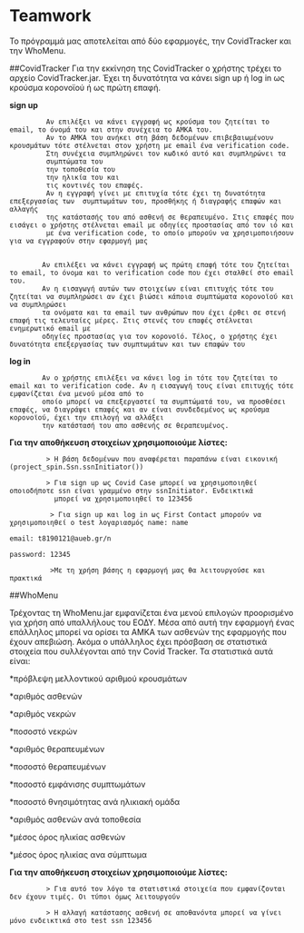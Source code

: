 # Teamwork
Το πρόγραμμά μας αποτελείται από δύο εφαρμογές, την CovidTracker και την WhoMenu. 

##CovidTracker
Για την εκκίνηση της CovidTracker ο χρήστης τρέχει το αρχείο CovidTracker.jar. Έχει τη δυνατότητα να κάνει sign up ή log in ως κρούσμα κορονοϊού ή ως πρώτη επαφή. 

**sign up** 

             Αν επιλέξει να κάνει εγγραφή ως κρούσμα του ζητείται το email, το όνομά του και στην συνέχεια το ΑΜΚΑ του. 
             Αν το ΑΜΚΑ του ανήκει στη βάση δεδομένων επιβεβαιωμένουν κρουσμάτων τότε στέλνεται στον χρήστη με email ένα verification code. 
             Στη συνέχεια συμπληρώνει τον κωδικό αυτό και συμπληρώνει τα                               
             συμπτώματα του
             την τοποθεσία του
             την ηλικία του και 
             τις κοντινές του επαφές. 
             Αν η εγγραφή γίνει με επιτυχία τότε έχει τη δυνατότητα επεξεργασίας των  συμπτωμάτων του, προσθήκης ή διαγραφής επαφών και αλλαγής
             της κατάστασής του από ασθενή σε θεραπευμένο. Στις επαφές που εισάγει ο χρήστης στέλνεται email με οδηγίες προστασίας από τον ιό και 
             με ένα verification code, το οποίο μπορούν να χρησιμοποιήσουν για να εγγραφούν στην εφαρμογή μας            
          
          
            Αν επιλέξει να κάνει εγγραφή ως πρώτη επαφή τότε του ζητείται το email, το όνομα και το verification code που έχει σταλθεί στο email του.
            Αν η εισαγωγή αυτών των στοιχείων είναι επιτυχής τότε του ζητείται να συμπληρώσει αν έχει βιώσει κάποια συμπτώματα κορονοϊού και να συμπληρώσει
            τα ονόματα και τα email των ανθρώπων που έχει έρθει σε στενή επαφή τις τελευταίες μέρες. Στις στενές του επαφές στέλνεται ενημερωτικό email με 
            οδηγίες προστασίας για τον κορονοϊό. Τέλος, ο χρήστης έχει δυνατότητα επεξεργασίας των συμπτωμάτων και των επαφών του
            
**log in** 

            Αν ο χρήστης επιλέξει να κάνει log in τότε του ζητείται το email και το verification code. Αν η εισαγωγή τους είναι επιτυχής τότε εμφανίζεται ένα μενού μέσα από το 
            οποίο μπορεί να επεξεργαστεί τα συμπτώματά του, να προσθέσει επαφές, να διαγράψει επαφές και αν είναι συνδεδεμένος ως κρούσμα κορονοϊού, έχει την επιλογή να αλλάξει 
            την κατάστασή του απο ασθενής σε θεραπευμένος.

**Για την αποθήκευση στοιχείων χρησιμοποιούμε λίστες:** 

             > Η βάση δεδομένων που αναφέρεται παραπάνω είναι εικονική (project_spin.Ssn.ssnInitiator())

             > Για sign up ως Covid Case μπορεί να χρησιμοποιηθεί οποιοδήποτε ssn είναι γραμμένο στην ssnInitiator. Ενδεικτικά
               μπορεί να χρησιμοποιηθεί το 123456
                                                          
              > Για sign up και log in ως First Contact μπορούν να χρησιμοποιηθεί ο test λογαριασμός name: name
                                                                                                     email: t8190121@aueb.gr/n
                                                                                                     password: 12345
                                                                                                                                               
              >Με τη χρήση βάσης η εφαρμογή μας θα λειτουργούσε και πρακτικά
                                                                                                                                              
 ##WhoMenu
 
Τρέχοντας τη WhoMenu.jar εμφανίζεται ένα μενού επιλογών προορισμένο για χρήση από υπαλλήλους του ΕΟΔΥ. Μέσα από αυτή την εφαρμογή ένας επάλληλος μπορεί να ορίσει τα ΑΜΚΑ των ασθενών της εφαρμογής που έχουν απεβιώση. Ακόμα ο υπάλληλος έχει πρόσβαση σε στατιστικά στοιχεία που συλλέγονται από την Covid Tracker. Τα στατιστικά αυτά είναι:
 
 *πρόβλεψη μελλοντικού αριθμού κρουσμάτων
 
 *αριθμός ασθενών
 
 *αριθμός νεκρών
 
 *ποσοστό νεκρών
 
 *αριθμός θεραπευμένων
 
 *ποσοστό θεραπευμένων
 
 *ποσοστό εμφάνισης συμπτωμάτων
 
 *ποσοστό θνησιμότητας ανά ηλικιακή ομάδα
 
 *αριθμός ασθενών ανά τοποθεσία
 
 *μέσος όρος ηλικίας ασθενών
 
 *μέσος όρος ηλικίας ανα σύμπτωμα

 
 **Για την αποθήκευση στοιχείων χρησιμοποιούμε λίστες:** 
 
             > Για αυτό τον λόγο τα στατιστικά στοιχεία που εμφανίζονται δεν έχουν τιμές. Οι τύποι όμως λειτουργούν
                                                
             > Η αλλαγή κατάστασης ασθενή σε αποθανόντα μπορεί να γίνει μόνο ενδεικτικά στο test ssn 123456
 
